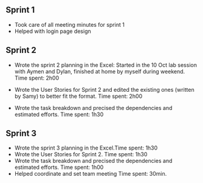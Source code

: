 ## Sprint 1
- Took care of all meeting minutes for sprint 1
- Helped with login page design

## Sprint 2
- Wrote the sprint 2 planning in the Excel: Started in the 10 Oct lab session with Aymen and Dylan, finished at home by myself during weekend. Time spent: 2h00

- Wrote the User Stories for Sprint 2 and edited the existing ones (written by Samy) to better fit the format. Time spent: 2h00

- Wrote the task breakdown and precised the dependencies and estimated efforts. Time spent: 1h30

## Sprint 3
- Wrote the sprint 3 planning in the Excel.Time spent: 1h30
- Wrote the User Stories for Sprint 2. Time spent: 1h30
- Wrote the task breakdown and precised the dependencies and estimated efforts. Time spent: 1h00
- Helped coordinate and set team meeting Time spent: 30min.
